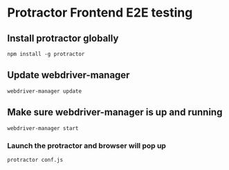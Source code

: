 # Protractor Frontend E2E testing

## Install protractor globally
```
npm install -g protractor
```
## Update webdriver-manager
```
webdriver-manager update
```
## Make sure webdriver-manager is up and running
```
webdriver-manager start
```
### Launch the protractor and browser will pop up
```
protractor conf.js
```
